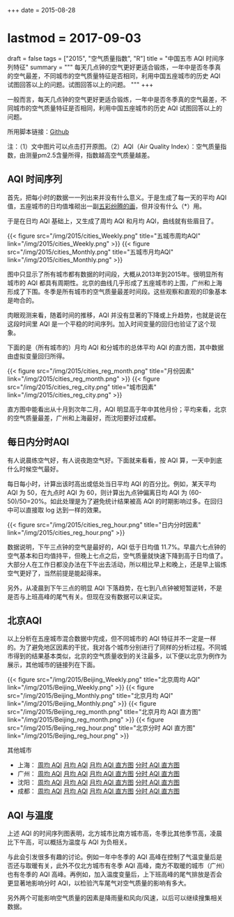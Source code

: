 +++
date = 2015-08-28
# lastmod = 2017-09-03
draft = false
tags = ["2015", "空气质量指数", "R"]
title = "中国五市 AQI 时间序列特征"
summary = """
每天几点钟的空气更好更适合锻炼，一年中是否冬季真的空气最差，不同城市的空气质量特征是否相同，利用中国五座城市的历史 AQI 试图回答以上的问题。试图回答以上的问题。
"""
+++

一般而言，每天几点钟的空气更好更适合锻炼，一年中是否冬季真的空气最差，不同城市的空气质量特征是否相同，利用中国五座城市的历史 AQI 试图回答以上的问题。

所用脚本链接：[Github](https://github.com/wangguansong/AQI-USEmbassy)

注：（1）文中图片可以点击打开原图。（2）AQI（Air Quality Index）：空气质量指数，由测量pm2.5含量所得，指数越高空气质量越差。

## AQI 时间序列

首先，把每小时的数据一一列出来并没有什么意义。于是生成了每一天的平均 AQI 值，五座城市的日均值堆砌出一副[五彩纷腾的画](/img/2015/cities_Daily.png)，但并没有什么（*）用。

于是在日均 AQI 基础上，又生成了周均 AQI 和月均 AQI，曲线就有些眉目了。

{{< figure src="/img/2015/cities_Weekly.png"
    title="五城市周均AQI"
    link="/img/2015/cities_Weekly.png" >}}
{{< figure src="/img/2015/cities_Monthly.png"
    title="五城市月均AQI"
    link="/img/2015/cities_Monthly.png" >}}

图中只显示了所有城市都有数据的时间段，大概从2013年到2015年。很明显所有城市的 AQI 都具有周期性。北京的曲线几乎形成了五座城市的上围，广州和上海形成了下围。冬季是所有城市的空气质量最差时间段。这些观察和直观的印象基本是吻合的。

肉眼观测来看，随着时间的推移，AQI 并没有显著的下降或上升趋势，也就是说在这段时间里 AQI 是一个平稳的时间序列。加入时间变量的回归也验证了这个现象。

下面的是（所有城市的）月均 AQI 和分城市的总体平均 AQI 的直方图，其中数据由虚拟变量回归所得。

{{< figure src="/img/2015/cities_reg_month.png"
    title="月份因素"
    link="/img/2015/cities_reg_month.png" >}}
{{< figure src="/img/2015/cities_reg_city.png"
    title="城市因素"
    link="/img/2015/cities_reg_city.png" >}}

直方图中能看出从十月到次年二月，AQI 明显高于年中其他月份；平均来看，北京的空气质量最差，广州和上海最好，而沈阳要好过成都。

## 每日内分时AQI

有人说晨练空气好，有人说夜跑空气好。下面就来看看，按 AQI 算，一天中到底什么时候空气最好。

每日每小时，计算出该时高出或低处当日平均 AQI 的百分比。例如，某天平均 AQI 为 50，在九点时 AQI 为 60，则计算出九点钟偏离日均 AQI 为 (60-50)/50=20%。如此处理是为了避免统计结果被高 AQI 的时期影响过多。在回归中可以直接取 log 达到一样的效果。

{{< figure src="/img/2015/cities_reg_hour.png"
    title="日内分时因素"
    link="/img/2015/cities_reg_hour.png" >}}

数据说明，下午三点钟的空气是最好的，AQI 低于日均值 11.7%。早晨六七点钟的空气基本和日均值持平，但晚上七点之后，空气质量就快速下降到高于日均值了。大部分人在工作日都没办法在下午出去活动，所以相比早上和晚上，还是早上锻炼空气更好了，当然前提是能起得来。

另外，从凌晨到下午三点的明显 AQI 下落趋势，在七到八点钟被短暂逆转，不是是否与上班高峰的尾气有关。但现在没有数据可以来证实。

## 北京AQI

以上分析在五座城市混合数据中完成，但不同城市的 AQI 特征并不一定是一样的。为了避免地区因素的干扰，我对各个城市分别进行了同样的分析过程。不同城市得到的结果基本类似，北京的空气质量收到的关注最多，以下便以北京为例作为展示，其他城市的链接列在下面。

{{< figure src="/img/2015/Beijing_Weekly.png"
    title="北京周均 AQI"
    link="/img/2015/Beijing_Weekly.png" >}}
{{< figure src="/img/2015/Beijing_Monthly.png"
    title="北京月均 AQI"
    link="/img/2015/Beijing_Monthly.png" >}}
{{< figure src="/img/2015/Beijing_reg_month.png"
    title="北京月均 AQI 直方图"
    link="/img/2015/Beijing_reg_month.png" >}}
{{< figure src="/img/2015/Beijing_reg_hour.png"
    title="北京分时 AQI 直方图"
    link="/img/2015/Beijing_reg_hour.png" >}}


其他城市

- 上海：
    [周均 AQI](/img/2015/Shanghai_Weekly.png)
    [月均 AQI](/img/2015/Shanghai_Monthly.png)
    [月均 AQI 直方图](/img/2015/Shanghai_reg_month.png)
    [分时 AQI 直方图](/img/2015/Shanghai_reg_hour.png)
- 广州：
    [周均 AQI](/img/2015/Guangzhou_Weekly.png)
    [月均 AQI](/img/2015/Guangzhou_Monthly.png)
    [月均 AQI 直方图](/img/2015/Guangzhou_reg_month.png)
    [分时 AQI 直方图](/img/2015/Guangzhou_reg_hour.png)
- 沈阳：
    [周均 AQI](/img/2015/Shenyang_Weekly.png)
    [月均 AQI](/img/2015/Shenyang_Monthly.png)
    [月均 AQI 直方图](/img/2015/Shenyang_reg_month.png)
    [分时 AQI 直方图](/img/2015/Shenyang_reg_hour.png)
- 成都：
    [周均 AQI](/img/2015/Chengdu_Weekly.png)
    [月均 AQI](/img/2015/Chengdu_Monthly.png)
    [月均 AQI 直方图](/img/2015/Chengdu_reg_month.png)
    [分时 AQI 直方图](/img/2015/Chengdu_reg_hour.png)
    
    

## AQI 与温度

上述 AQI 的时间序列图表明，北方城市比南方城市高，冬季比其他季节高，凌晨比下午高，可以概括为温度与 AQI 为负相关。

与此会引发很多有趣的讨论。例如一年中冬季的 AQI 高峰在控制了气温变量后是否还与取暖有关，此外不仅北方城市有冬季 AQI 高峰，南方不取暖的城市（广州）也有冬季的 AQI 高峰。再例如，加入温度变量后，上下班高峰的尾气排放是否会更显著地影响分时 AQI，以检验汽车尾气对空气质量的影响有多大。

另外两个可能影响空气质量的因素是降雨量和风向/风速，以后可以继续搜集相关数据。
